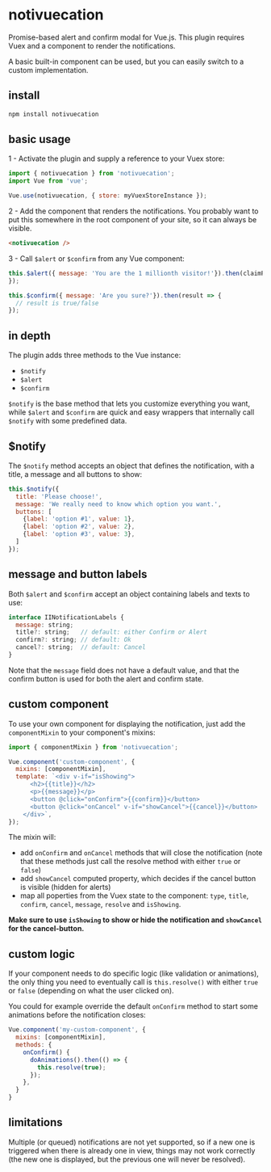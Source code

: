 # notivuecation

Promise-based alert and confirm modal for Vue.js. This plugin requires Vuex and a component to render the notifications.

A basic built-in component can be used, but you can easily switch to a custom implementation.

## install

```sh
npm install notivuecation
```


## basic usage

1 - Activate the plugin and supply a reference to your Vuex store:
```javascript
import { notivuecation } from 'notivuecation';
import Vue from 'vue';

Vue.use(notivuecation, { store: myVuexStoreInstance });
```

2 - Add the component that renders the notifications. You probably want to put this somewhere in the root component of your site, so it can always be visible.
```html
<notivuecation />
```

3 - Call `$alert` or `$confirm` from any Vue component:
```javascript
this.$alert({ message: 'You are the 1 millionth visitor!'}).then(claimPrize);
});

this.$confirm({ message: 'Are you sure?'}).then(result => {
  // result is true/false
});
```

## in depth
The plugin adds three methods to the Vue instance:
* `$notify`
* `$alert`
* `$confirm`

`$notify` is the base method that lets you customize everything you want, while `$alert` and `$confirm` are quick and easy wrappers that internally call `$notify` with some predefined data.

## $notify
The `$notify` method accepts an object that defines the notification, with a title, a message and all buttons to show:
```javascript
this.$notify({
  title: 'Please choose!',
  message: 'We really need to know which option you want.',
  buttons: [
    {label: 'option #1', value: 1},
    {label: 'option #2', value: 2},
    {label: 'option #3', value: 3},
  ]
});
```

## message and button labels
Both `$alert` and `$confirm` accept an object containing labels and texts to use:

```javascript
interface IINotificationLabels {
  message: string;
  title?: string;   // default: either Confirm or Alert
  confirm?: string; // default: Ok
  cancel?: string;  // default: Cancel
}
```
Note that the `message` field does not have a default value, and that the confirm button is used for both the alert and confirm state.

## custom component
To use your own component for displaying the notification, just add the `componentMixin` to your component's mixins:

```javascript
import { componentMixin } from 'notivuecation';

Vue.component('custom-component', {
  mixins: [componentMixin],
  template: `<div v-if="isShowing">
      <h2>{{title}}</h2>
      <p>{{message}}</p>
      <button @click="onConfirm">{{confirm}}</button>
      <button @click="onCancel" v-if="showCancel">{{cancel}}</button>
    </div>`,
});
```
The mixin will:
* add `onConfirm` and `onCancel` methods that will close the notification (note that these methods just call the resolve method with either `true` or `false`)
* add `showCancel` computed property, which decides if the cancel button is visible (hidden for alerts)
* map all poperties from the Vuex state to the component: `type`, `title`, `confirm`, `cancel`, `message`, `resolve` and `isShowing`.

__Make sure to use `isShowing` to show or hide the notification and `showCancel` for the cancel-button.__

## custom logic
If your component needs to do specific logic (like validation or animations), the only thing you need to eventually call is `this.resolve()` with either `true` or `false` (depending on what the user clicked on).

You could for example override the default `onConfirm` method to start some animations before the notification closes:
```javascript
Vue.component('my-custom-component', {
  mixins: [componentMixin],
  methods: {
    onConfirm() {
      doAnimations().then(() => {
        this.resolve(true);
      });
    },
  }
}
```

## limitations
Multiple (or queued) notifications are not yet supported, so if a new one is triggered when there is already one in view, things may not work correctly (the new one is displayed, but the previous one will never be resolved).

